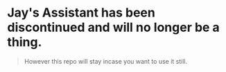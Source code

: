 # Jay's Assistant has been discontinued and will no longer be a thing.

> However this repo will stay incase you want to use it still.
